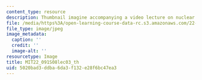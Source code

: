 ```yaml
---
content_type: resource
description: Thumbnail imagine accompanying a video lecture on nuclear reactor safety.
file: /media/https%3A/open-learning-course-data-rc.s3.amazonaws.com/22-091-nuclear-reactor-safety-spring-2008/5020bad3ddba6da3f132e28f6bc47ea3_MIT22_091S08lec03_th.jpg
file_type: image/jpeg
image_metadata:
  caption: ''
  credit: ''
  image-alt: ''
resourcetype: Image
title: MIT22_091S08lec03_th
uid: 5020bad3-ddba-6da3-f132-e28f6bc47ea3
---
```


